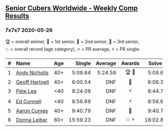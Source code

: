 <style>table {white-space: nowrap;}</style>

## [Senior Cubers Worldwide - Weekly Comp Results](/scw-comp/results/)
### 7x7x7 2020-05-26

<span style="white-space: nowrap;">🏆 = overall winner</span>, <span style="white-space: nowrap;">🥇 = 1st senior</span>, <span style="white-space: nowrap;">🥈 = 2nd senior</span>, <span style="white-space: nowrap;">🥉 = 3rd senior</span>, <span style="white-space: nowrap;">💥 = overall record (age category)</span>, <span style="white-space: nowrap;">🔥 = PR average</span>, <span style="white-space: nowrap;">⚡ = PR single</span>.

| # | Name | Age | Single | Average | Awards | Solve 1 | Solve 2 | Solve 3 | Video |
| :--: | :-- | :--: | --: | --: | :--: | --: | --: | --: | :-- |
| 1 | [Andy Nicholls](../../persons/andy_nicholls/777.md) | 40+ | 5:09.64 | 5:24.59 | 🏆 🥇 | 5:09.64 | 5:54.34 | 5:09.78 | [Link](https://www.facebook.com/events/637852836799991/permalink/638086230109985/) |
| 2 | [Geoff Hartnell](../../persons/geoff_hartnell/777.md) | 40+ | 6:00.54 | DNF | 🥈 | 6:06.35 | 6:00.54 | DNF | [Link](https://www.facebook.com/events/637852836799991/permalink/638017150116893/) |
| 3 | [Pete Lee](../../persons/pete_lee/777.md) | <40 | 8:24.09 | DNF | ⚡ | 8:44.72 | 8:24.09 | DNS | [Link](https://www.facebook.com/events/637852836799991/permalink/638057023446239/) |
| 4 | [Ed Connell](../../persons/ed_connell/777.md) | <40 | 8:56.69 | DNF | ⚡ | 8:56.69 | DNS | DNS | [Link](https://www.facebook.com/events/637852836799991/permalink/640364566548818/) |
| 5 | [Aaron Cumes](../../persons/aaron_cumes/777.md) | 40+ | 9:40.79 | DNF | 🥉 | 9:40.79 | DNS | DNS | [Link](https://www.facebook.com/events/637852836799991/permalink/637940170124591/) |
| 6 | [Donna Leiber](../../persons/donna_leiber/777.md) | 60+ | 15:59.23 | DNF | 💥 ⚡ | 18:02.84 | 15:59.23 | DNS | [Link](https://www.facebook.com/events/637852836799991/permalink/640055109913097/) |

<!-- Global site tag (gtag.js) - Google Analytics -->
<script async src="https://www.googletagmanager.com/gtag/js?id=UA-86348435-3"></script>
<script>window.dataLayer = window.dataLayer || []; function gtag() {dataLayer.push(arguments);} gtag('js', new Date()); gtag('config', 'UA-86348435-3');</script>
